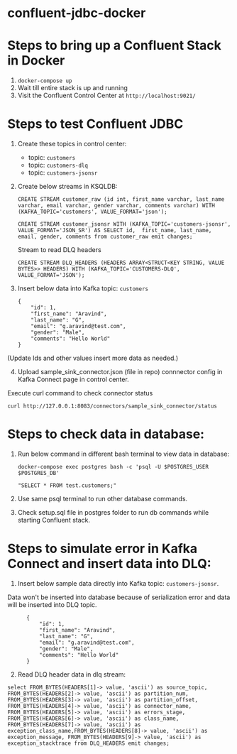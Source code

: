 # confluent-jdbc-docker

# Steps to bring up a Confluent Stack in Docker
1. ```docker-compose up```
2. Wait till entire stack is up and running
3. Visit the Confluent Control Center at ```http://localhost:9021/```

# Steps to test Confluent JDBC
1. Create these topics in control center:

    - topic: `customers`
    - topic: `customers-dlq`
    - topic: `customers-jsonsr` 

2. Create below streams in KSQLDB:

    ```
    CREATE STREAM customer_raw (id int, first_name varchar, last_name varchar, email varchar, gender varchar, comments varchar) WITH             (KAFKA_TOPIC='customers', VALUE_FORMAT='json');

    CREATE STREAM customer_jsonsr WITH (KAFKA_TOPIC='customers-jsonsr', VALUE_FORMAT='JSON_SR') AS SELECT id,  first_name, last_name, email, gender, comments from customer_raw emit changes;
    ```

    Stream to read DLQ headers
    
    ```
    CREATE STREAM DLQ_HEADERS (HEADERS ARRAY<STRUCT<KEY STRING, VALUE BYTES>> HEADERS) WITH (KAFKA_TOPIC='CUSTOMERS-DLQ', VALUE_FORMAT='JSON');
    ```

3. Insert below data into Kafka topic: `customers`

      ```
      {
          "id": 1,
          "first_name": "Aravind",
          "last_name": "G",
          "email": "g.aravind@test.com",
          "gender": "Male",
          "comments": "Hello World"
      }
      ```
(Update Ids and other values insert more data as needed.)

4. Upload sample_sink_connector.json (file in repo) connnector config in Kafka Connect page in control center. 

Execute curl command to check connector status

```curl http://127.0.0.1:8083/connectors/sample_sink_connector/status```


# Steps to check data in database:

1. Run below command in different bash terminal to view data in database:

    ``` docker-compose exec postgres bash -c 'psql -U $POSTGRES_USER $POSTGRES_DB' ```
    
    ``` "SELECT * FROM test.customers;" ```
    
2. Use same psql terminal to run other database commands. 
3. Check setup.sql file in postgres folder to run db commands while starting Confluent stack.


# Steps to simulate error in Kafka Connect and insert data into DLQ:

1. Insert below sample data directly into Kafka topic: `customers-jsonsr`. 

Data won't be inserted into database because of serialization error and data will be inserted into DLQ topic.

```
      {
          "id": 1,
          "first_name": "Aravind",
          "last_name": "G",
          "email": "g.aravind@test.com",
          "gender": "Male",
          "comments": "Hello World"
      }
```

2. Read DLQ header data in dlq stream:

```
select FROM_BYTES(HEADERS[1]-> value, 'ascii') as source_topic, FROM_BYTES(HEADERS[2]-> value, 'ascii') as partition_num, FROM_BYTES(HEADERS[3]-> value, 'ascii') as partition_offset, FROM_BYTES(HEADERS[4]-> value, 'ascii') as connector_name, FROM_BYTES(HEADERS[5]-> value, 'ascii') as errors_stage, FROM_BYTES(HEADERS[6]-> value, 'ascii') as class_name, FROM_BYTES(HEADERS[7]-> value, 'ascii') as exception_class_name,FROM_BYTES(HEADERS[8]-> value, 'ascii') as exception_message, FROM_BYTES(HEADERS[9]-> value, 'ascii') as exception_stacktrace from DLQ_HEADERS emit changes;
```
